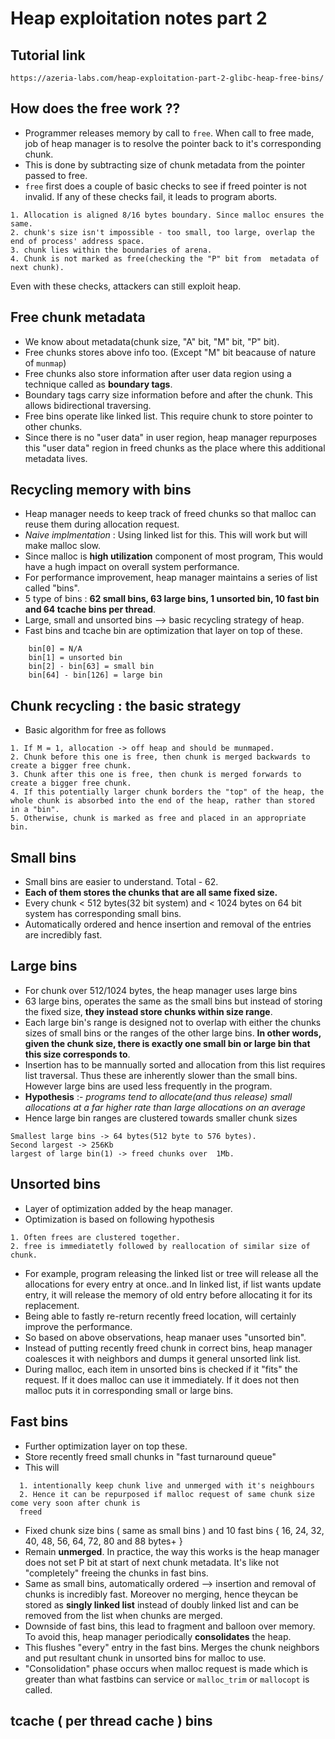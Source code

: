 # Heap exploitation notes part 2

## Tutorial link
```
https://azeria-labs.com/heap-exploitation-part-2-glibc-heap-free-bins/
```

## How does the free work ??
- Programmer releases memory by call to `free`. When call to free made, job of heap manager is to resolve the pointer back to it's corresponding chunk.
- This is done by subtracting size of chunk metadata from the pointer passed to free.
- `free` first does a couple of basic checks to see if freed pointer is not invalid. If any of these checks fail, it leads to program aborts.
```
1. Allocation is aligned 8/16 bytes boundary. Since malloc ensures the same.
2. chunk's size isn't impossible - too small, too large, overlap the end of process' address space.
3. chunk lies within the boundaries of arena.
4. Chunk is not marked as free(checking the "P" bit from  metadata of next chunk).
```
Even with these checks, attackers can still exploit heap.

## Free chunk metadata

- We know about metadata(chunk size, "A" bit, "M" bit, "P" bit).
- Free chunks stores above info too. (Except "M" bit beacause of nature of `munmap`)
- Free chunks also store information after user data region using a technique called as **boundary tags**. 
- Boundary tags carry size information  before and after the chunk. This allows bidirectional traversing.
- Free bins operate like linked list. This require chunk to store pointer to other chunks.
- Since there is no "user data" in user region, heap manager repurposes this "user data" region in freed chunks as the place where this additional metadata lives.

## Recycling memory with bins
- Heap manager needs to keep track of freed chunks so that malloc can reuse them during allocation request.
- *Naive implmentation* : Using linked list for this. This will work but will make malloc slow.
- Since malloc is **high utilization** component of most program, This would have a hugh impact on overall system performance.
- For performance improvement, heap manager maintains a series of list called "bins".
- 5 type of bins : **62 small bins, 63 large bins, 1 unsorted bin, 10 fast bin and 64 tcache bins per thread**.
- Large, small and unsorted bins --> basic recycling strategy of heap.
- Fast bins and  tcache bin are optimization that layer on top of these.

```
    bin[0] = N/A
    bin[1] = unsorted bin
    bin[2] - bin[63] = small bin
    bin[64] - bin[126] = large bin
```
## Chunk recycling : the basic strategy
- Basic algorithm for free as follows
```
1. If M = 1, allocation -> off heap and should be munmaped.
2. Chunk before this one is free, then chunk is merged backwards to create a bigger free chunk.
3. Chunk after this one is free, then chunk is merged forwards to create a bigger free chunk.
4. If this potentially larger chunk borders the "top" of the heap, the whole chunk is absorbed into the end of the heap, rather than stored in a "bin".
5. Otherwise, chunk is marked as free and placed in an appropriate bin.
```

## Small bins
- Small bins are easier to understand. Total - 62.
- **Each of them stores the chunks that are all same fixed size.**
- Every chunk < 512 bytes(32 bit system) and < 1024 bytes on 64 bit system has corresponding small bins.
- Automatically ordered and hence insertion and removal of the entries are incredibly fast.

## Large bins
- For chunk over 512/1024 bytes, the heap manager uses large bins
- 63 large bins, operates the same as the small bins but instead of storing the fixed size,  **they instead store chunks within size range**.
- Each large bin's range is designed not to overlap with either the chunks sizes of small bins or the ranges of the other large bins. **In other words, given the chunk size, there is exactly one small bin or large bin that this size corresponds to**.
- Insertion has to be mannually sorted and allocation from this list requires list traversal. Thus these are inherently slower than the small bins. However
large bins are used less frequently in the program.
- **Hypothesis** :- *programs tend to allocate(and thus release) small allocations at a far higher rate than large allocations on an average*
- Hence large bin ranges are clustered towards smaller chunk sizes
```
Smallest large bins -> 64 bytes(512 byte to 576 bytes).
Second largest -> 256Kb
largest of large bin(1) -> freed chunks over  1Mb.
``` 

## Unsorted bins
- Layer of optimization added by the heap manager.
- Optimization is based on following hypothesis
```
1. Often frees are clustered together.
2. free is immediatetly followed by reallocation of similar size of chunk.
```
- For example, program releasing the linked list or tree will release all the allocations for every entry at once..and In linked list, if list wants update entry, it will release the memory of old entry before allocating it for its replacement.
- Being able to fastly re-return recently freed location, will certainly improve the performance.
- So based on above observations, heap manaer uses "unsorted bin". 
- Instead of putting recently freed chunk in correct bins, heap manager coalesces it with neighbors and dumps it general unsorted link list.
- During malloc, each item in unsorted bins is checked if it "fits" the request. If it does malloc can use it immediately. If it does not then malloc puts it in corresponding small or large bins.

## Fast bins
- Further optimization layer on top these.
- Store recently freed small chunks in "fast turnaround queue"
- This will
```
  1. intentionally keep chunk live and unmerged with it's neighbours
  2. Hence it can be repurposed if malloc request of same chunk size come very soon after chunk is 
  freed
```
- Fixed chunk size bins ( same as small bins ) and 10 fast bins { 16, 24, 32, 40, 48, 56, 64, 72, 80 and 88 bytes+ }
- Remain **unmerged**. In practice, the way this works is the heap manager does not set P bit at start of next chunk metadata. It's like not "completely" freeing the chunks in fast  bins.
- Same as small bins, automatically ordered --> insertion and removal of chunks is incredibly fast. Moreover no merging, hence theycan be stored as **singly linked list** instead of doubly linked list and can be removed from the list when chunks are merged.
- Downside of fast bins, this lead to fragment and balloon over memory. To avoid this, heap manager periodically **consolidates** the heap.
- This flushes "every" entry in the fast bins. Merges the chunk neighbors and put resultant chunk in unsorted bins for malloc to use.
- "Consolidation" phase occurs when malloc request is made which is greater than what fastbins can service or `malloc_trim` or `mallocopt` is called.

## tcache ( per thread cache ) bins



